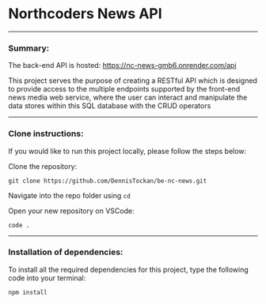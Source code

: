 # Northcoders News API

---

### Summary:
The back-end API is hosted: https://nc-news-gmb6.onrender.com/api

This project serves the purpose of creating a RESTful API which is designed to provide access to the multiple endpoints supported by the front-end news media web service, where the user can interact and manipulate the data stores within this SQL database with the CRUD operators

---

### Clone instructions:
If you would like to run this project locally, please follow the steps below:

Clone the repository:
```
git clone https://github.com/DennisTockan/be-nc-news.git
```

Navigate into the repo folder using `cd`

Open your new repository on VSCode: 
```
code .
```

---

### Installation of dependencies:

To install all the required dependencies for this project, type the following code into your terminal: 
```
npm install
```
<!-- 
cd into the project directory cd be-nc-news
Run npm install to install packages listed in the package.json
You will need to create two .env files for your project: .env.test and .env.development. Into .env.test, add PGDATABASE=nc_news_test; and into .env.development, add PGDATABASE=nc_news;. Double check that these .env files are .gitignored. -->